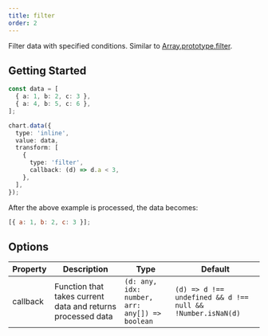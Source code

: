 ```yaml
---
title: filter
order: 2
---
```


Filter data with specified conditions. Similar to [Array.prototype.filter](https://developer.mozilla.org/en-US/docs/Web/JavaScript/Reference/Global_Objects/Array/filter).

## Getting Started

```ts
const data = [
  { a: 1, b: 2, c: 3 },
  { a: 4, b: 5, c: 6 },
];

chart.data({
  type: 'inline',
  value: data,
  transform: [
    {
      type: 'filter',
      callback: (d) => d.a < 3,
    },
  ],
});
```

After the above example is processed, the data becomes:

```js
[{ a: 1, b: 2, c: 3 }];
```

## Options

| Property | Description | Type | Default |
| -------- | ----------- | ---- | ------- |
| callback | Function that takes current data and returns processed data | `(d: any, idx: number, arr: any[]) => boolean` | `(d) => d !== undefined && d !== null && !Number.isNaN(d)` |
